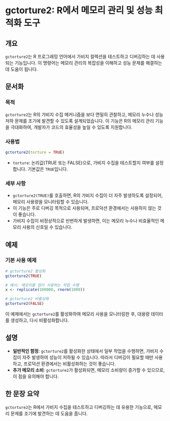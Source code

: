<!--
Meta Description: # gctorture2: R에서 메모리 관리 및 성능 최적화 도구 ## 개요 `gctorture2`는 R 프로그래밍 언어에서 가비지 컬렉션을 테스트하고 디버깅하는 데 사용되는 기능입니다. 이 명령어는 메모리 관리의 복잡성을 이해하고 성능 문제를 해결하는 데 도움이 됩니...
Meta Keywords: gctorture2, 메모리, 가비지, true, 문제를
-->

# gctorture2: R에서 메모리 관리 및 성능 최적화 도구

## 개요
`gctorture2`는 R 프로그래밍 언어에서 가비지 컬렉션을 테스트하고 디버깅하는 데 사용되는 기능입니다. 이 명령어는 메모리 관리의 복잡성을 이해하고 성능 문제를 해결하는 데 도움이 됩니다.

## 문서화
### 목적
`gctorture2`는 R의 가비지 수집 메커니즘을 보다 면밀히 관찰하고, 메모리 누수나 성능 저하 문제를 조기에 발견할 수 있도록 설계되었습니다. 이 기능은 R의 메모리 관리 기능을 극대화하여, 개발자가 코드의 효율성을 높일 수 있도록 지원합니다.

### 사용법
```R
gctorture2(torture = TRUE)
```
- `torture`: 논리값(TRUE 또는 FALSE)으로, 가비지 수집을 테스트할지 여부를 설정합니다. 기본값은 `TRUE`입니다.

### 세부 사항
- `gctorture2(TRUE)`를 호출하면, R의 가비지 수집이 더 자주 발생하도록 설정되어, 메모리 사용량을 모니터링할 수 있습니다.
- 이 기능은 주로 디버깅 목적으로 사용되며, 프로덕션 환경에서는 사용하지 않는 것이 좋습니다. 
- 가비지 수집이 비정상적으로 빈번하게 발생하면, 이는 메모리 누수나 비효율적인 메모리 사용의 신호일 수 있습니다.

## 예제
### 기본 사용 예제
```R
# gctorture2 활성화
gctorture2(TRUE)

# 예시: 메모리를 많이 사용하는 작업 수행
x <- replicate(100000, rnorm(1000))

# gctorture2 비활성화
gctorture2(FALSE)
```
이 예제에서는 `gctorture2`를 활성화하여 메모리 사용을 모니터링한 후, 대용량 데이터를 생성하고, 다시 비활성화합니다.

## 설명
- **일반적인 함정**: `gctorture2`를 활성화한 상태에서 일부 작업을 수행하면, 가비지 수집이 자주 발생하여 성능이 저하될 수 있습니다. 따라서 디버깅이 필요할 때만 사용하고, 프로덕션 환경에서는 비활성화하는 것이 좋습니다.
- **추가 메모리 소비**: `gctorture2`가 활성화되면, 메모리 소비량이 증가할 수 있으므로, 이 점을 유의해야 합니다.

## 한 문장 요약
`gctorture2`는 R에서 가비지 수집을 테스트하고 디버깅하는 데 유용한 기능으로, 메모리 문제를 조기에 발견하는 데 도움을 줍니다.